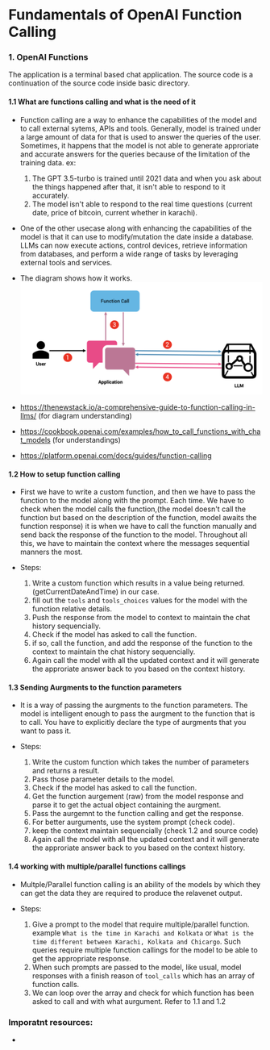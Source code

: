 # Fundamentals of OpenAI Function Calling

### 1. **OpenAI Functions**

The application is a terminal based chat application. The source code is a continuation of the source code inside basic directory.

#### 1.1 What are functions calling and what is the need of it

- Function calling are a way to enhance the capabilities of the model and to call external sytems, APIs and tools. Generally, model is trained under a large amount of data for that is used to answer the queries of the user. Sometimes, it happens that the model is not able to generate approriate and accurate answers for the queries because of the limitation of the training data. ex:

  1. The GPT 3.5-turbo is trained until 2021 data and when you ask about the things happened after that, it isn't able to respond to it accurately.
  2. The model isn't able to respond to the real time questions (current date, price of bitcoin, current whether in karachi).

- One of the other usecase along with enhancing the capabilities of the model is that it can use to modify/mutation the date inside a database. LLMs can now execute actions, control devices, retrieve information from databases, and perform a wide range of tasks by leveraging external tools and services.

- The diagram shows how it works.
  ![How it works](image.png)

- https://thenewstack.io/a-comprehensive-guide-to-function-calling-in-llms/ (for diagram understanding)
- https://cookbook.openai.com/examples/how_to_call_functions_with_chat_models (for understandings)
- https://platform.openai.com/docs/guides/function-calling

#### 1.2 How to setup function calling

- First we have to write a custom function, and then we have to pass the function to the model along with the prompt. Each time. We have to check when the model calls the function,(the model doesn't call the function but based on the description of the function, model awaits the function response) it is when we have to call the function manually and send back the response of the function to the model. Throughout all this, we have to maintain the context where the messages sequential manners the most.

- Steps:

  1. Write a custom function which results in a value being returned. (getCurrentDateAndTime) in our case.
  2. fill out the `tools` and `tools_choices` values for the model with the function relative details.
  3. Push the response from the model to context to maintain the chat history sequencially.
  4. Check if the model has asked to call the function.
  5. if so, call the function, and add the response of the function to the context to maintain the chat history sequencially.
  6. Again call the model with all the updated context and it will generate the approriate answer back to you based on the context history.

#### 1.3 Sending Aurgments to the function parameters

- It is a way of passing the aurgments to the function parameters. The model is intelligent enough to pass the aurgment to the function that is to call. You have to explicitly declare the type of aurgments that you want to pass it.

- Steps:
  1. Write the custom function which takes the number of parameters and returns a result.
  2. Pass those parameter details to the model.
  3. Check if the model has asked to call the function.
  4. Get the function aurgement (raw) from the model response and parse it to get the actual object containing the aurgment.
  5. Pass the aurgemnt to the function calling and get the response.
  6. For better aurguments, use the system prompt (check code).
  7. keep the context maintain sequencially (check 1.2 and source code)
  8. Again call the model with all the updated context and it will generate the approriate answer back to you based on the context history.

#### 1.4 working with multiple/parallel functions callings

- Multple/Parallel function calling is an ability of the models by which they can get the data they are required to produce the relavenet output.

- Steps:
  1. Give a prompt to the model that require multiple/parallel function. example `What is the time in Karachi and Kolkata` or `What is the time different between Karachi, Kolkata and Chicargo`. Such queries require multiple function callings for the model to be able to get the appropriate response.
  2. When such prompts are passed to the model, like usual, model responses with a finish reason of `tool_calls` which has an array of function calls.
  3. We can loop over the array and check for which function has been asked to call and with what aurgument. Refer to 1.1 and 1.2

### Imporatnt resources:

-
